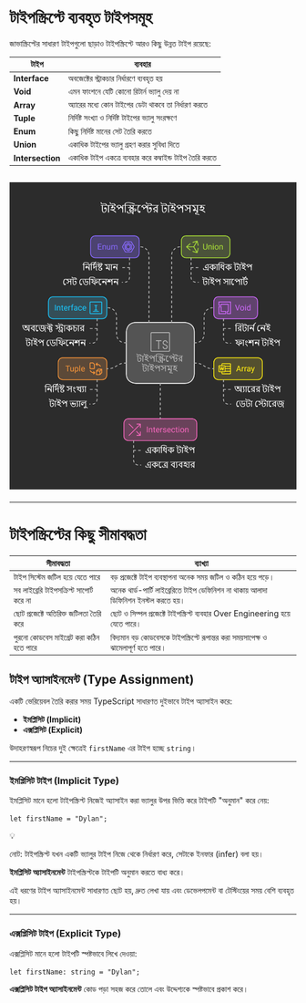 # টাইপস্ক্রিপ্টে ব্যবহৃত টাইপসমূহ

জাভাস্ক্রিপ্টের সাধারণ টাইপগুলো ছাড়াও টাইপস্ক্রিপ্টে আরও কিছু উন্নত টাইপ রয়েছে:

| টাইপ             | ব্যবহার                                                 |
| ---------------- | ------------------------------------------------------- |
| **Interface**    | অবজেক্টের স্ট্রাকচার নির্ধারণে ব্যবহৃত হয়               |
| **Void**         | এমন ফাংশনে যেটি কোনো রিটার্ন ভ্যালু দেয় না              |
| **Array**        | অ্যারের মধ্যে কোন টাইপের ডেটা থাকবে তা নির্ধারণ করতে    |
| **Tuple**        | নির্দিষ্ট সংখ্যা ও নির্দিষ্ট টাইপের ভ্যালু সংরক্ষণে     |
| **Enum**         | কিছু নির্দিষ্ট মানের সেট তৈরি করতে                      |
| **Union**        | একাধিক টাইপের ভ্যালু গ্রহণ করার সুবিধা দিতে             |
| **Intersection** | একাধিক টাইপ একত্রে ব্যবহার করে কম্বাইন্ড টাইপ তৈরি করতে |

## ![_- visual selection (1).png](../../../../public/TypeScript/TypeScript_type.png)

---

# টাইপস্ক্রিপ্টের কিছু সীমাবদ্ধতা

| সীমাবদ্ধতা                               | ব্যাখ্যা                                                                            |
| ---------------------------------------- | ----------------------------------------------------------------------------------- |
| টাইপ সিস্টেম জটিল হয়ে যেতে পারে          | বড় প্রজেক্টে টাইপ ব্যবস্থাপনা অনেক সময় জটিল ও কঠিন হয়ে পড়ে।                         |
| সব লাইব্রেরি টাইপসক্রিপ্ট সাপোর্ট করে না | অনেক থার্ড-পার্টি লাইব্রেরিতে টাইপ ডেফিনিশন না থাকায় আলাদা ডিফিনিশন ইনস্টল করতে হয়। |
| ছোট প্রজেক্টে অতিরিক্ত জটিলতা তৈরি করে   | ছোট ও সিম্পল প্রজেক্টে টাইপস্ক্রিপ্ট ব্যবহার Over Engineering হয়ে যেতে পারে।        |
| পুরনো কোডবেস মাইগ্রেট করা কঠিন হতে পারে  | বিদ্যমান বড় কোডবেসকে টাইপস্ক্রিপ্টে রূপান্তর করা সময়সাপেক্ষ ও ঝামেলাপূর্ণ হতে পারে। |

## টাইপ অ্যাসাইনমেন্ট (Type Assignment)

একটি ভেরিয়েবল তৈরি করার সময় TypeScript সাধারণত দুইভাবে টাইপ অ্যাসাইন করে:

- **ইমপ্লিসিট (Implicit)**
- **এক্সপ্লিসিট (Explicit)**

উদাহরণস্বরূপ নিচের দুই ক্ষেত্রেই `firstName` এর টাইপ হচ্ছে `string`।

---

### ইমপ্লিসিট টাইপ (Implicit Type)

ইমপ্লিসিট মানে হলো টাইপস্ক্রিপ্ট নিজেই অ্যাসাইন করা ভ্যালুর উপর ভিত্তি করে টাইপটি "অনুমান" করে নেয়:

```tsx
let firstName = "Dylan";
```

<aside>
💡

নোট: টাইপস্ক্রিপ্ট যখন একটি ভ্যালুর টাইপ নিজে থেকে নির্ধারণ করে, সেটাকে ইনফার (infer) বলা হয়।

</aside>

**ইমপ্লিসিট অ্যাসাইনমেন্ট** টাইপস্ক্রিপ্টকে টাইপটি অনুমান করতে বাধ্য করে।

এই ধরণের টাইপ অ্যাসাইনমেন্ট সাধারণত ছোট হয়, দ্রুত লেখা যায় এবং ডেভেলপমেন্ট বা টেস্টিংয়ের সময় বেশি ব্যবহৃত হয়।

---

### এক্সপ্লিসিট টাইপ (Explicit Type)

এক্সপ্লিসিট মানে হলো টাইপটি স্পষ্টভাবে লিখে দেওয়া:

```tsx
let firstName: string = "Dylan";
```

**এক্সপ্লিসিট টাইপ অ্যাসাইনমেন্ট** কোড পড়া সহজ করে তোলে এবং উদ্দেশ্যকে স্পষ্টভাবে প্রকাশ করে।
